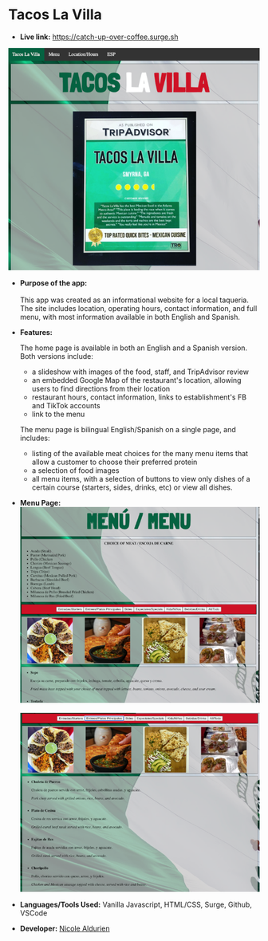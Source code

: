 # Tacos La Villa


* **Live link:**
https://catch-up-over-coffee.surge.sh

![](https://github.com/nicolealdurien/Tacos-La-Villa/blob/main/images/hometop.png?raw=true)

* **Purpose of the app:** <br/><br/>
 This app was created as an informational website for a local taqueria. The site includes location, operating hours, contact information, and full menu, with most information available in both English and Spanish. 


* **Features:** 

    The home page is available in both an English and a Spanish version. Both versions include:
    - a slideshow with images of the food, staff, and TripAdvisor review
    - an embedded Google Map of the restaurant's location, allowing users to find directions from their location
    - restaurant hours, contact information, links to establishment's FB and TikTok accounts
    - link to the menu

    The menu page is bilingual English/Spanish on a single page, and includes:
    - listing of the available meat choices for the many menu items that allow a customer to choose their preferred protein
    - a selection of food images
    - all menu items, with a selection of buttons to view only dishes of a certain course (starters, sides, drinks, etc) or view all dishes.

* **Menu Page:**
![](https://github.com/nicolealdurien/Tacos-La-Villa/blob/main/images/menutop.png?raw=true)
<br/><br/>
![](https://github.com/nicolealdurien/Tacos-La-Villa/blob/main/images/menubottom.png?raw=true)

* **Languages/Tools Used:**
Vanilla Javascript, HTML/CSS, Surge, Github, VSCode


* **Developer:**
[Nicole Aldurien](https://github.com/nicolealdurien)
